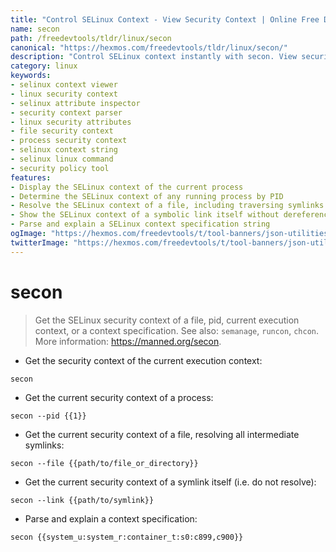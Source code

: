 ```yaml
---
title: "Control SELinux Context - View Security Context | Online Free DevTools by Hexmos"
name: secon
path: /freedevtools/tldr/linux/secon
canonical: "https://hexmos.com/freedevtools/tldr/linux/secon/"
description: "Control SELinux context instantly with secon. View security attributes of processes and files, and parse SELinux context strings with this free online tool, no registration required."
category: linux
keywords:
- selinux context viewer
- linux security context
- selinux attribute inspector
- security context parser
- linux security attributes
- file security context
- process security context
- selinux context string
- selinux linux command
- security policy tool
features:
- Display the SELinux context of the current process
- Determine the SELinux context of any running process by PID
- Resolve the SELinux context of a file, including traversing symlinks
- Show the SELinux context of a symbolic link itself without dereferencing
- Parse and explain a SELinux context specification string
ogImage: "https://hexmos.com/freedevtools/t/tool-banners/json-utilities-banner.png"
twitterImage: "https://hexmos.com/freedevtools/t/tool-banners/json-utilities-banner.png"
---
```


# secon

> Get the SELinux security context of a file, pid, current execution context, or a context specification.
> See also: `semanage`, `runcon`, `chcon`.
> More information: <https://manned.org/secon>.

- Get the security context of the current execution context:

`secon`

- Get the current security context of a process:

`secon --pid {{1}}`

- Get the current security context of a file, resolving all intermediate symlinks:

`secon --file {{path/to/file_or_directory}}`

- Get the current security context of a symlink itself (i.e. do not resolve):

`secon --link {{path/to/symlink}}`

- Parse and explain a context specification:

`secon {{system_u:system_r:container_t:s0:c899,c900}}`
